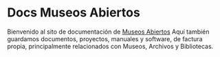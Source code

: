# Docs Museos Abiertos

Bienvenido al sito de documentación de [Museos Abiertos](https://museosabiertos.org)
Aquí también guardamos documentos, proyectos, manuales y software, de factura propia, principalmente relacionados con Museos, Archivos y Bibliotecas.
